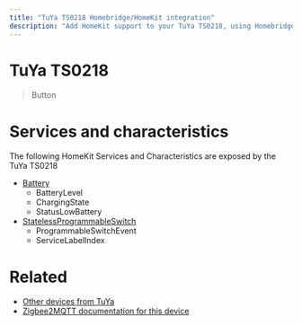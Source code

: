 ```yaml
---
title: "TuYa TS0218 Homebridge/HomeKit integration"
description: "Add HomeKit support to your TuYa TS0218, using Homebridge, Zigbee2MQTT and homebridge-z2m."
---
```

<!---
This file has been GENERATED using src/docgen/docgen.ts
DO NOT EDIT THIS FILE MANUALLY!
-->
# TuYa TS0218
> Button


# Services and characteristics
The following HomeKit Services and Characteristics are exposed by
the TuYa TS0218

* [Battery](../../battery.md)
  * BatteryLevel
  * ChargingState
  * StatusLowBattery
* [StatelessProgrammableSwitch](../../action.md)
  * ProgrammableSwitchEvent
  * ServiceLabelIndex


# Related
* [Other devices from TuYa](../index.md#tuya)
* [Zigbee2MQTT documentation for this device](https://www.zigbee2mqtt.io/devices/TS0218.html)